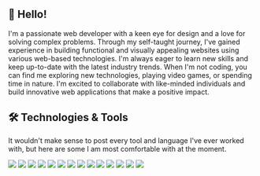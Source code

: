 ## 👋 Hello!

I'm a passionate web developer with a keen eye for design and a love for solving complex problems. Through my self-taught journey, I've gained experience in building functional and visually appealing websites using various web-based technologies. I'm always eager to learn new skills and keep up-to-date with the latest industry trends. When I'm not coding, you can find me exploring new technologies, playing video games, or spending time in nature. I'm excited to collaborate with like-minded individuals and build innovative web applications that make a positive impact.

<!-- ## 💻 Projects -->

## 🛠️ Technologies & Tools

It wouldn't make sense to post every tool and language I've ever worked with, but here are some I am most comfortable with at the moment.

![](https://img.shields.io/badge/Code-JavaScript-informational?style=flat&color=informational&logo=javascript)
![](https://img.shields.io/badge/Code-React-informational?style=flat&color=informational&logo=react)
![](https://img.shields.io/badge/Code-React_Native-informational?style=flat&color=informational&logo=react)
![](https://img.shields.io/badge/Code-Next.js-informational?style=flat&color=informational&logo=next.js)
![](https://img.shields.io/badge/Code-Tailwind_CSS-informational?style=flat&color=informationa&logo=tailwind-css)
![](https://img.shields.io/badge/Code-Material_UI-informational?style=flat&color=informational&logo=materialui)
![](https://img.shields.io/badge/Code-Redux-informational?style=flat&color=informational&logo=redux)
![](https://img.shields.io/badge/Code-Node-informational?style=flat&color=informational&logo=node.js)
![](https://img.shields.io/badge/Code-Express.js-informational?style=flat&color=informational&logo=express)
![](https://img.shields.io/badge/Code-Tailwind_CSS-informational?style=flat&color=informationa&logo=tailwind-css)
![](https://img.shields.io/badge/Code-MongoDB-informational?style=flat&color=informational&logo=mongodb)
![](https://img.shields.io/badge/Code-Firebase-informational?style=flat&color=informational&logo=firebase)
![](https://img.shields.io/badge/Tool-GCP-informational?style=flat&color=warning&logo=google-cloud)
![](https://img.shields.io/badge/Tool-Docker-informational?style=flat&color=warning&logo=docker)

